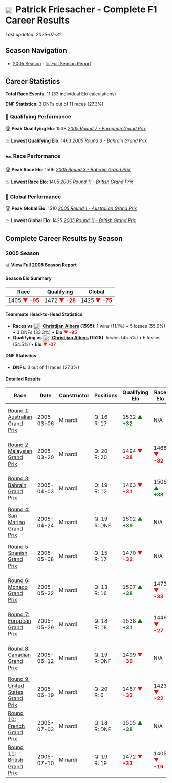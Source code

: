 # <img src="https://upload.wikimedia.org/wikipedia/commons/4/41/Flag_of_Austria.svg" alt="Austria" width="20" height="auto" style="vertical-align: middle; margin-right: 5px;" onerror="this.outerHTML='🇦🇹'; this.style.marginRight='5px';"/> Patrick Friesacher - Complete F1 Career Results

*Last updated: 2025-07-31*

## Season Navigation

- [2005 Season](#2005-season) - [📊 Full Season Report](../seasons/2005-season-report)

## Career Statistics

**Total Race Events**: 11 (33 individual Elo calculations)

**DNF Statistics**: 3 DNFs out of 11 races (27.3%)

### 🏁 Qualifying Performance

🏆 **Peak Qualifying Elo**: 1538
   *[2005 Round 7 - European Grand Prix](../seasons/2005-season-report#round-7-european-grand-prix)*

📉 **Lowest Qualifying Elo**: 1463
   *[2005 Round 3 - Bahrain Grand Prix](../seasons/2005-season-report#round-3-bahrain-grand-prix)*

### 🏎️ Race Performance

🏆 **Peak Race Elo**: 1506
   *[2005 Round 3 - Bahrain Grand Prix](../seasons/2005-season-report#round-3-bahrain-grand-prix)*

📉 **Lowest Race Elo**: 1405
   *[2005 Round 11 - British Grand Prix](../seasons/2005-season-report#round-11-british-grand-prix)*

### 🌟 Global Performance

🏆 **Peak Global Elo**: 1510
   *[2005 Round 1 - Australian Grand Prix](../seasons/2005-season-report#round-1-australian-grand-prix)*

📉 **Lowest Global Elo**: 1425
   *[2005 Round 11 - British Grand Prix](../seasons/2005-season-report#round-11-british-grand-prix)*


## Complete Career Results by Season

### 2005 Season

📊 **[View Full 2005 Season Report](../seasons/2005-season-report)**

#### Season Elo Summary

| Race | Qualifying | Global |
|------|------------|--------|
| 1405 **<span style="color: red;">▼ -95</span>** | 1472 **<span style="color: red;">▼ -28</span>** | 1425 **<span style="color: red;">▼ -75</span>** |

#### Teammate Head-to-Head Statistics

- **Races vs [<img src="https://upload.wikimedia.org/wikipedia/commons/2/20/Flag_of_the_Netherlands.svg" alt="Netherlands" width="20" height="auto" style="vertical-align: middle; margin-right: 5px;" onerror="this.outerHTML='🇳🇱'; this.style.marginRight='5px';"/> Christijan Albers](christijan-albers) (1595)**: 1 wins (11.1%) • 5 losses (55.6%) • 3 DNFs (33.3%) • **Elo **<span style="color: red;">▼ -95</span>****
- **Qualifying vs [<img src="https://upload.wikimedia.org/wikipedia/commons/2/20/Flag_of_the_Netherlands.svg" alt="Netherlands" width="20" height="auto" style="vertical-align: middle; margin-right: 5px;" onerror="this.outerHTML='🇳🇱'; this.style.marginRight='5px';"/> Christijan Albers](christijan-albers) (1528)**: 5 wins (45.5%) • 6 losses (54.5%) • **Elo **<span style="color: red;">▼ -27</span>****


#### DNF Statistics

- **DNFs**: 3 out of 11 races (27.3%)

#### Detailed Results

| Race | Date | Constructor | Positions | Qualifying Elo | Race Elo | Global Elo | Teammate |
|------|------|-------------|-----------|----------------|----------|------------|----------|
| [Round 1: Australian Grand Prix](../seasons/2005-season-report#round-1-australian-grand-prix) | 2005-03-06 | Minardi | Q: 16<br/>R: 17 | 1532 **<span style="color: green;">▲ +32</span>** | N/A | 1510 **<span style="color: green;">▲ +10</span>** | [<img src="https://upload.wikimedia.org/wikipedia/commons/2/20/Flag_of_the_Netherlands.svg" alt="Netherlands" width="20" height="auto" style="vertical-align: middle; margin-right: 5px;" onerror="this.outerHTML='🇳🇱'; this.style.marginRight='5px';"/> Christijan Albers](christijan-albers)<br/>Q: 17<br/>R: DNF |
| [Round 2: Malaysian Grand Prix](../seasons/2005-season-report#round-2-malaysian-grand-prix) | 2005-03-20 | Minardi | Q: 20<br/>R: 20 | 1494 **<span style="color: red;">▼ -38</span>** | 1468 **<span style="color: red;">▼ -32</span>** | 1476 **<span style="color: red;">▼ -34</span>** | [<img src="https://upload.wikimedia.org/wikipedia/commons/2/20/Flag_of_the_Netherlands.svg" alt="Netherlands" width="20" height="auto" style="vertical-align: middle; margin-right: 5px;" onerror="this.outerHTML='🇳🇱'; this.style.marginRight='5px';"/> Christijan Albers](christijan-albers)<br/>Q: 19<br/>R: 13 |
| [Round 3: Bahrain Grand Prix](../seasons/2005-season-report#round-3-bahrain-grand-prix) | 2005-04-03 | Minardi | Q: 19<br/>R: 12 | 1463 **<span style="color: red;">▼ -31</span>** | 1506 **<span style="color: green;">▲ +38</span>** | 1493 **<span style="color: green;">▲ +17</span>** | [<img src="https://upload.wikimedia.org/wikipedia/commons/2/20/Flag_of_the_Netherlands.svg" alt="Netherlands" width="20" height="auto" style="vertical-align: middle; margin-right: 5px;" onerror="this.outerHTML='🇳🇱'; this.style.marginRight='5px';"/> Christijan Albers](christijan-albers)<br/>Q: 18<br/>R: 13 |
| [Round 4: San Marino Grand Prix](../seasons/2005-season-report#round-4-san-marino-grand-prix) | 2005-04-24 | Minardi | Q: 19<br/>R: DNF | 1502 **<span style="color: green;">▲ +39</span>** | N/A | 1505 **<span style="color: green;">▲ +12</span>** | [<img src="https://upload.wikimedia.org/wikipedia/commons/2/20/Flag_of_the_Netherlands.svg" alt="Netherlands" width="20" height="auto" style="vertical-align: middle; margin-right: 5px;" onerror="this.outerHTML='🇳🇱'; this.style.marginRight='5px';"/> Christijan Albers](christijan-albers)<br/>Q: 20<br/>R: DNF |
| [Round 5: Spanish Grand Prix](../seasons/2005-season-report#round-5-spanish-grand-prix) | 2005-05-08 | Minardi | Q: 15<br/>R: 17 | 1470 **<span style="color: red;">▼ -32</span>** | N/A | 1495 **<span style="color: red;">▼ -10</span>** | [<img src="https://upload.wikimedia.org/wikipedia/commons/2/20/Flag_of_the_Netherlands.svg" alt="Netherlands" width="20" height="auto" style="vertical-align: middle; margin-right: 5px;" onerror="this.outerHTML='🇳🇱'; this.style.marginRight='5px';"/> Christijan Albers](christijan-albers)<br/>Q: 14<br/>R: DNF |
| [Round 6: Monaco Grand Prix](../seasons/2005-season-report#round-6-monaco-grand-prix) | 2005-05-22 | Minardi | Q: 13<br/>R: 16 | 1507 **<span style="color: green;">▲ +38</span>** | 1473 **<span style="color: red;">▼ -33</span>** | 1484 **<span style="color: red;">▼ -12</span>** | [<img src="https://upload.wikimedia.org/wikipedia/commons/2/20/Flag_of_the_Netherlands.svg" alt="Netherlands" width="20" height="auto" style="vertical-align: middle; margin-right: 5px;" onerror="this.outerHTML='🇳🇱'; this.style.marginRight='5px';"/> Christijan Albers](christijan-albers)<br/>Q: 14<br/>R: 14 |
| [Round 7: European Grand Prix](../seasons/2005-season-report#round-7-european-grand-prix) | 2005-05-29 | Minardi | Q: 18<br/>R: 18 | 1538 **<span style="color: green;">▲ +31</span>** | 1446 **<span style="color: red;">▼ -27</span>** | 1474 **<span style="color: red;">▼ -10</span>** | [<img src="https://upload.wikimedia.org/wikipedia/commons/2/20/Flag_of_the_Netherlands.svg" alt="Netherlands" width="20" height="auto" style="vertical-align: middle; margin-right: 5px;" onerror="this.outerHTML='🇳🇱'; this.style.marginRight='5px';"/> Christijan Albers](christijan-albers)<br/>Q: 20<br/>R: 17 |
| [Round 8: Canadian Grand Prix](../seasons/2005-season-report#round-8-canadian-grand-prix) | 2005-06-12 | Minardi | Q: 19<br/>R: DNF | 1499 **<span style="color: red;">▼ -39</span>** | N/A | 1462 **<span style="color: red;">▼ -12</span>** | [<img src="https://upload.wikimedia.org/wikipedia/commons/2/20/Flag_of_the_Netherlands.svg" alt="Netherlands" width="20" height="auto" style="vertical-align: middle; margin-right: 5px;" onerror="this.outerHTML='🇳🇱'; this.style.marginRight='5px';"/> Christijan Albers](christijan-albers)<br/>Q: 15<br/>R: 11 |
| [Round 9: United States Grand Prix](../seasons/2005-season-report#round-9-united-states-grand-prix) | 2005-06-19 | Minardi | Q: 20<br/>R: 6 | 1467 **<span style="color: red;">▼ -32</span>** | 1423 **<span style="color: red;">▼ -22</span>** | 1437 **<span style="color: red;">▼ -25</span>** | [<img src="https://upload.wikimedia.org/wikipedia/commons/2/20/Flag_of_the_Netherlands.svg" alt="Netherlands" width="20" height="auto" style="vertical-align: middle; margin-right: 5px;" onerror="this.outerHTML='🇳🇱'; this.style.marginRight='5px';"/> Christijan Albers](christijan-albers)<br/>Q: 18<br/>R: 5 |
| [Round 10: French Grand Prix](../seasons/2005-season-report#round-10-french-grand-prix) | 2005-07-03 | Minardi | Q: 18<br/>R: DNF | 1505 **<span style="color: green;">▲ +38</span>** | N/A | 1449 **<span style="color: green;">▲ +11</span>** | [<img src="https://upload.wikimedia.org/wikipedia/commons/2/20/Flag_of_the_Netherlands.svg" alt="Netherlands" width="20" height="auto" style="vertical-align: middle; margin-right: 5px;" onerror="this.outerHTML='🇳🇱'; this.style.marginRight='5px';"/> Christijan Albers](christijan-albers)<br/>Q: 20<br/>R: DNF |
| [Round 11: British Grand Prix](../seasons/2005-season-report#round-11-british-grand-prix) | 2005-07-10 | Minardi | Q: 19<br/>R: 19 | 1472 **<span style="color: red;">▼ -33</span>** | 1405 **<span style="color: red;">▼ -19</span>** | 1425 **<span style="color: red;">▼ -23</span>** | [<img src="https://upload.wikimedia.org/wikipedia/commons/2/20/Flag_of_the_Netherlands.svg" alt="Netherlands" width="20" height="auto" style="vertical-align: middle; margin-right: 5px;" onerror="this.outerHTML='🇳🇱'; this.style.marginRight='5px';"/> Christijan Albers](christijan-albers)<br/>Q: 18<br/>R: 18 |

